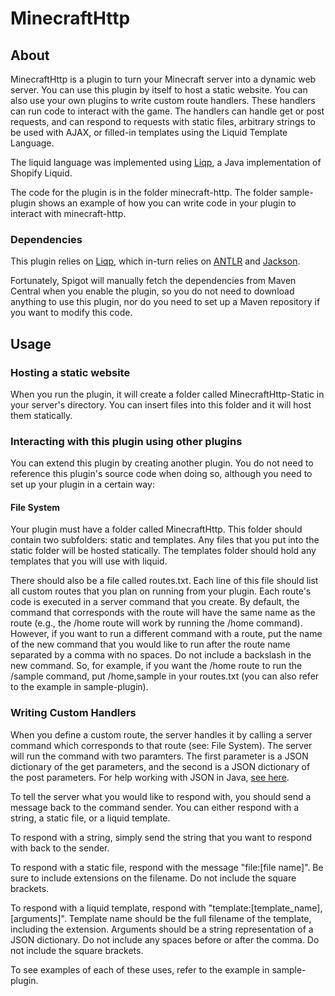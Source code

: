 # MinecraftHttp

## About

MinecraftHttp is a plugin to turn your Minecraft server into a dynamic web server. You can use this plugin by itself to host a static website. You can also use your own plugins to write custom route handlers. These handlers can run code to interact with the game. The handlers can handle get or post requests, and can respond to requests with static files, arbitrary strings to be used with AJAX, or filled-in templates using the Liquid Template Language.

The liquid language was implemented using [Liqp](https://github.com/bkiers/Liqp), a Java implementation of Shopify Liquid.

The code for the plugin is in the folder minecraft-http. The folder sample-plugin shows an example of how you can write code in your plugin to interact with minecraft-http.

### Dependencies

This plugin relies on [Liqp](https://github.com/bkiers/Liqp), which in-turn relies on [ANTLR](https://www.antlr.org/) and [Jackson](https://github.com/FasterXML/jackson).

Fortunately, Spigot will manually fetch the dependencies from Maven Central when you enable the plugin, so you do not need to download anything to use this plugin, nor do you need to set up a Maven repository if you want to modify this code.

## Usage

### Hosting a static website

When you run the plugin, it will create a folder called MinecraftHttp-Static in your server's directory. You can insert files into this folder and it will host them statically.

### Interacting with this plugin using other plugins

You can extend this plugin by creating another plugin. You do not need to reference this plugin's source code when doing so, although you need to set up your plugin in a certain way:

#### File System

Your plugin must have a folder called MinecraftHttp. This folder should contain two subfolders: static and templates. Any files that you put into the static folder will be hosted statically. The templates folder should hold any templates that you will use with liquid.

There should also be a file called routes.txt. Each line of this file should list all custom routes that you plan on running from your plugin. Each route's code is executed in a server command that you create. By default, the command that corresponds with the route will have the same name as the route (e.g., the /home route will work by running the /home command). However, if you want to run a different command with a route, put the name of the new command that you would like to run after the route name separated by a comma with no spaces. Do not include a backslash in the new command. So, for example, if you want the /home route to run the /sample command, put /home,sample in your routes.txt (you can also refer to the example in sample-plugin).

### Writing Custom Handlers

When you define a custom route, the server handles it by calling a server command which corresponds to that route (see: File System). The server will run the command with two paramters. The first parameter is a JSON dictionary of the get parameters, and the second is a JSON dictionary of the post parameters. For help working with JSON in Java, [see here](https://www.geeksforgeeks.org/parse-json-java/).

To tell the server what you would like to respond with, you should send a message back to the command sender. You can either respond with a string, a static file, or a liquid template.

To respond with a string, simply send the string that you want to respond with back to the sender.

To respond with a static file, respond with the message "file:[file name]". Be sure to include extensions on the filename. Do not include the square brackets.

To respond with a liquid template, respond with "template:[template_name],[arguments]". Template name should be the full filename of the template, including the extension. Arguments should be a string representation of a JSON dictionary. Do not include any spaces before or after the comma. Do not include the square brackets.

To see examples of each of these uses, refer to the example in sample-plugin.
